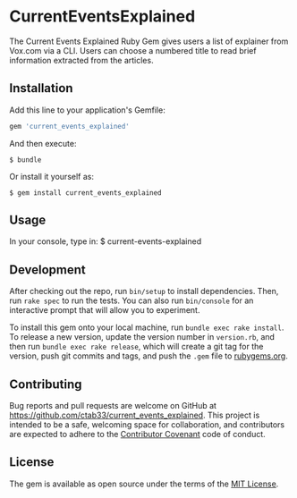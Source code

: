 # CurrentEventsExplained

The Current Events Explained Ruby Gem gives users a list of explainer from Vox.com via a CLI. Users can choose a numbered title to read brief information extracted from the articles.

## Installation

Add this line to your application's Gemfile:

```ruby
gem 'current_events_explained'
```

And then execute:

    $ bundle

Or install it yourself as:

    $ gem install current_events_explained

## Usage

In your console, type in:
$ current-events-explained

## Development

After checking out the repo, run `bin/setup` to install dependencies. Then, run `rake spec` to run the tests. You can also run `bin/console` for an interactive prompt that will allow you to experiment.

To install this gem onto your local machine, run `bundle exec rake install`. To release a new version, update the version number in `version.rb`, and then run `bundle exec rake release`, which will create a git tag for the version, push git commits and tags, and push the `.gem` file to [rubygems.org](https://rubygems.org).

## Contributing

Bug reports and pull requests are welcome on GitHub at https://github.com/ctab33/current_events_explained. This project is intended to be a safe, welcoming space for collaboration, and contributors are expected to adhere to the [Contributor Covenant](http://contributor-covenant.org) code of conduct.


## License

The gem is available as open source under the terms of the [MIT License](http://opensource.org/licenses/MIT).
